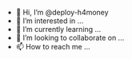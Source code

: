 - 👋 Hi, I’m @deploy-h4money
- 👀 I’m interested in ...
- 🌱 I’m currently learning ...
- 💞️ I’m looking to collaborate on ...
- 📫 How to reach me ...

<!---
deploy-h4money/deploy-h4money is a ✨ special ✨ repository because its `README.md` (this file) appears on your GitHub profile.
You can click the Preview link to take a look at your changes.
--->
